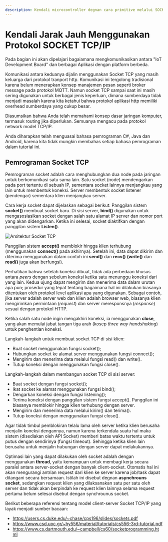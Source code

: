 ```yaml
---
description: Kendali microcontroller degnan cara primitive melalui SOCKET
---
```


# Kendali Jarak Jauh Menggunakan Protokol SOCKET TCP/IP

Pada bagian ini akan dipelajari bagaiamana mengkomunikasikan antara "IoT Development Board" dan berbagai Aplikasi dengan platform berbeda.

Komunikasi antara keduanya dijalin menggunakan Socket TCP yang masih keluarga dari protokol tranport http. Komunikasi ini tergolong tradisional karena belum menerapkan konsep manajemen pesan seperti broker message pada protokol MQTT. Namun socket TCP sampai saat ini masih sering digunakan untuk berbagai jenis keperluan, dimana sumberdaya tidak menjadi masalah karena kita ketahui bahwa protokol aplikasi http memiliki overhead sumberdaya yang cukup besar.

Diasumsikan bahwa Anda telah memahami konsep dasar jaringan komputer, termasuk routing jika diperlukan. Semuanya mengacu pada protokol network model TCP/IP.

Anda diharapkan telah menguasai bahasa pemrograman C#, Java dan Android, karena kita tidak mungkin membahas setiap bahasa pemrograman dalam tutorial ini.

## Pemrograman Socket TCP
Pemrograman socket adalah cara menghubungkan dua node pada jaringan untuk berkomunikasi satu sama lain. Satu socket (node) mendengarkan pada port tertentu di sebuah IP, sementara socket lainnya menjangkau yang lain untuk membentuk koneksi. Server membentuk socket listener (pendengar) sementara klien menjangkau server.

Cara kerja socket dapat dijelaskan sebagai berikut: Panggilan sistem **socket()** membuat socket baru. Di sisi server, **bind()** digunakan untuk mengasosiasikan socket dengan salah satu alamat IP server dan nomor port yang akan didengarkan. Ketika ini selesai, socket diaktifkan dengan panggilan sistem **Listen()**.

![Arsitektur Socket TCP](https://www.it.uu.se/education/course/homepage/dsp/vt19/images/module-2/tcp-socket.png)

Panggilan sistem **accept()** memblokir hingga klien terhubung (menggunakan **connect()** pada akhirnya). Setelah ini, data dapat dikirim dan diterima menggunakan dalam contoh ini **send()** dan **recv()** **(write()** dan **read()** juga akan berfungsi).

Perhatikan bahwa setelah koneksi dibuat, tidak ada perbedaan khusus antara *peers* dengan sebelum koneksi ketika satu menunggu koneksi dari yang lain. Kedua ujung dapat mengirim dan menerima data dalam urutan apa pun; prosedur yang tepat tentang bagaimana hal ini dilakukan biasanya ditentukan oleh protokol level aplikasi apa yang digunakan. Sebagai contoh, jika server adalah server web dan klien adalah browser web, biasanya klien mengirimkan permintaan (*request*) dan server meresponsnya (*response*) sesuai dengan protokol HTTP.

Ketika salah satu node ingin mengakhiri koneksi, ia menggunakan **close**, yang akan memulai jabat tangan tiga arah (kosep *three way handshaking*) untuk penghentian koneksi.

Langkah-langkah untuk membuat socket TCP di sisi klien:
- Buat socket menggunakan fungsi socket();
- Hubungkan socket ke alamat server menggunakan fungsi connect();
- Mengirim dan menerima data melalui fungsi read() dan write().
- Tutup koneksi dengan menggunakan fungsi close().

Langkah-langkah dalam membangun socket TCP di sisi server:
- Buat socket dengan fungsi socket();
- Ikat socket ke alamat menggunakan fungsi bind();
- Dengarkan koneksi dengan fungsi listening();
- Terima koneksi dengan panggilan sistem fungsi accept(). Panggilan ini biasanya memblokir hingga klien terhubung dengan server.
- Mengirim dan menerima data melalui kirim() dan terima().
- Tutup koneksi dengan menggunakan fungsi close().

Agar tidak timbul pemblokiran telalu lama oleh server ketika klien berusaha menjalin koneksi dengannya, namun karena terkendala suatu hal maka sistem (disediakan oleh API Socket) memberi batas waktu tertentu untuk putus dengan sendirinya (fungsi timeout).  Sehingga ketika klien lain berusaha untuk menjalin hubungan dengan server dapat melakukannya.

Optimasi lain yang dapat dilakukan oleh socket adalah dengan menggunakan **thread**, yaitu kemampuan untuk membagi kerja secara paralel antara server-socket dengan banyak client-socket. Otomatis hal ini akan mengurangi antrian request dari klien ke server karena job/task dapat ditangani secara bersamaan. Istilah ini disebut degnan **asynchrouns socket**, sedangkan request klien yang dilaksanakan satu per satu oleh server dan tidak akan berpindah ke request klien lainnya selama request pertama belum selesai disebut dengan synchrounus socket.

Berikut beberapa referensi tentang model client-server Socket TCP/IP yang layak menjadi sumber bacaan:
- https://users.cs.duke.edu/~chase/cps196/slides/sockets.pdf
- https://www.csd.uoc.gr/~hy556/material/tutorials/cs556-3rd-tutorial.pdf
- https://www.cs.dartmouth.edu/~campbell/cs60/socketprogramming.html

